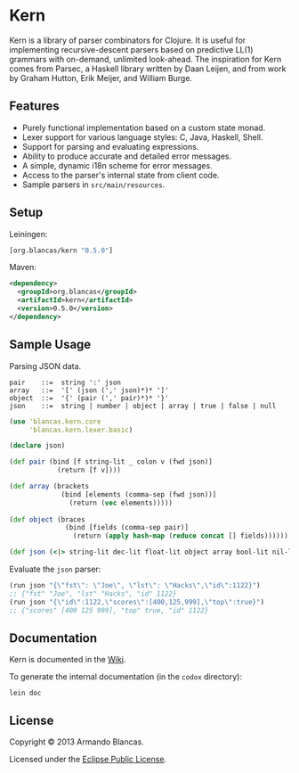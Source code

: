 # Kern

Kern is a library of parser combinators for Clojure. It is useful for 
implementing recursive-descent parsers based on predictive LL(1) grammars 
with on-demand, unlimited look-ahead. The inspiration for Kern comes from 
Parsec, a Haskell library written by Daan Leijen,  and from work by Graham 
Hutton, Erik Meijer, and William Burge.

## Features

* Purely functional implementation based on a custom state monad.
* Lexer support for various language styles: C, Java, Haskell, Shell.
* Support for parsing and evaluating expressions.
* Ability to produce accurate and detailed error messages.
* A simple, dynamic i18n scheme for error messages.
* Access to the parser's internal state from client code.
* Sample parsers in `src/main/resources`.

## Setup

Leiningen:

```clojure
[org.blancas/kern "0.5.0"]
```

Maven:

```xml
<dependency>
  <groupId>org.blancas</groupId>
  <artifactId>kern</artifactId>
  <version>0.5.0</version>
</dependency>
```

## Sample Usage

Parsing JSON data.

    pair    ::=  string ':' json
    array   ::=  '[' (json (',' json)*)* ']'
    object  ::=  '{' (pair (',' pair)*)* '}'
    json    ::=  string | number | object | array | true | false | null
```clojure
(use 'blancas.kern.core
     'blancas.kern.lexer.basic)

(declare json)

(def pair (bind [f string-lit _ colon v (fwd json)]
            (return [f v])))

(def array (brackets
             (bind [elements (comma-sep (fwd json))]
               (return (vec elements)))))
  
(def object (braces
              (bind [fields (comma-sep pair)]
                (return (apply hash-map (reduce concat [] fields))))))

(def json (<|> string-lit dec-lit float-lit object array bool-lit nil-lit))
```
Evaluate the `json` parser:

```clojure
(run json "{\"fst\": \"Joe\", \"lst\": \"Hacks\",\"id\":1122}")
;; {"fst" "Joe", "lst" "Hacks", "id" 1122}
(run json "{\"id\":1122,\"scores\":[400,125,999],\"top\":true}")
;; {"scores" [400 125 999], "top" true, "id" 1122}
```

## Documentation

Kern is documented in the [Wiki](https://github.com/blancas/kern/wiki).

To generate the internal documentation (in the `codox` directory):

    lein doc

## License

Copyright © 2013 Armando Blancas.

Licensed under the [Eclipse Public License](http://www.eclipse.org/legal/epl-v10.html).
